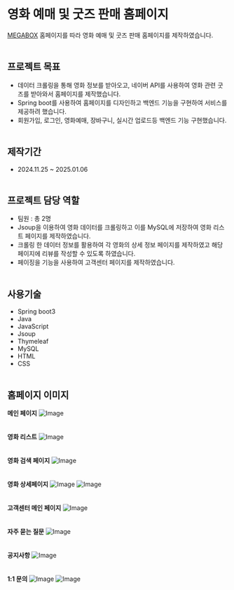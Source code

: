 # 영화 예매 및 굿즈 판매 홈페이지
[MEGABOX](https://www.megabox.co.kr/?NaPm=ct%3Dm9zn011t%7Cci%3Dcheckout%7Ctr%3Dds%7Ctrx%3Dnull%7Chk%3Dda178c1814fed8dbb20714e5f5a716b44f7a913b) 홈페이지를 따라 영화 예매 및 굿즈 판매 홈페이지를 제작하였습니다.
<br><br>
## 프로젝트 목표
- 데이터 크롤링을 통해 영화 정보를 받아오고, 네이버 API를 사용하여 영화 관련 굿즈를 받아와서 홈페이지를 제작했습니다.
- Spring boot를 사용하여 홈페이지를 디자인하고 백엔드 기능을 구현하여 서비스를 제공하려 했습니다.
- 회원가입, 로그인, 영화예매, 장바구니, 실시간 업로드등 백엔드 기능 구현했습니다. 
<br><br>
## 제작기간
- 2024.11.25 ~ 2025.01.06
<br><br>
## 프로젝트 담당 역할
- 팀원 : 총 2명
- Jsoup을 이용하여 영화 데이터를 크롤링하고 이를 MySQL에 저장하여 영화 리스트 페이지를 제작하였습니다.
- 크롤링 한 데이터 정보를 활용하여 각 영화의 상세 정보 페이지를 제작하였고 해당 페이지에 리뷰를 작성할 수 있도록 하였습니다.
- 페이징을 기능을 사용하여 고객센터 페이지를 제작하였습니다.
<br><br>
## 사용기술
- Spring boot3
- Java
- JavaScript
- Jsoup
- Thymeleaf
- MySQL
- HTML
- CSS
<br><br>
## 홈페이지 이미지

**메인 페이지**
![Image](https://github.com/user-attachments/assets/281ecc57-cee7-4b0d-8d65-ebbcb83ab734)
<br><br><br>
**영화 리스트**
![Image](https://github.com/user-attachments/assets/46346ee7-c5bb-48c6-a1eb-26db28f9adbc)
<br><br><br>
**영화 검색 페이지**
![Image](https://github.com/user-attachments/assets/6a6f0496-f72e-453e-8843-ee4e7b5ab490)
<br><br><br>
**영화 상세페이지**
![Image](https://github.com/user-attachments/assets/267205b7-22de-4148-a3d8-2fdf558782c0)
![Image](https://github.com/user-attachments/assets/35c69af6-667c-4418-9b23-e2da037d7d89)
<br><br><br>
**고객센터 메인 페이지**
![Image](https://github.com/user-attachments/assets/eba5955e-7dfe-4553-94a7-f5e456b5235d)
<br><br><br>
**자주 묻는 질문**
![Image](https://github.com/user-attachments/assets/723999be-f9af-42ec-b6c2-c16196b01b40)
<br><br><br>
**공지사항**
![Image](https://github.com/user-attachments/assets/56341364-16f4-4cb2-a3df-5dc1a790b5cf)
<br><br><br>
**1:1 문의**
![Image](https://github.com/user-attachments/assets/2b93ca77-b011-4871-a248-d08d1be818a8)
![Image](https://github.com/user-attachments/assets/ffdd9081-e0ec-4e20-b383-a0a38ab668c6)
